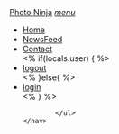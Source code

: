 <nav class="nav nav-wrapper black mb-m">
        <div class="container">
            <a href="#" class="brand-logo">Photo Ninja</a>
            <a href="" class="sidenav-trigger right" data-target="mobile-menu">
                <i class="material-icons">menu</i>
            </a>
            <ul class="right hide-on-med-and-down">
                <li><a href="#photo">Home</a></li>
                <li><a href="#services">NewsFeed</a></li>
                <li><a href="#contact">Contact</a></li>
                <% if(locals.user) { %>
                    <li id="logout"><a href="#">logout</a></li>
                    <%  }else{ %>
                        <li>
                            <a href="/users/login">login</a>
                        </li>
                        <% } %>

            </ul>
    </nav>
